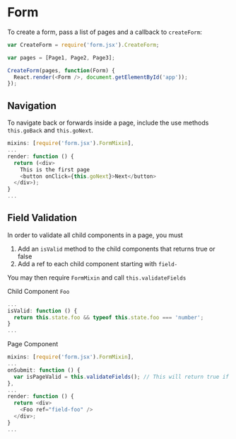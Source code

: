 # Form

To create a form, pass a list of pages and a callback to `createForm`:

```js
var CreateForm = require('form.jsx').CreateForm;

var pages = [Page1, Page2, Page3];

CreateForm(pages, function(Form) {
  React.render(<Form />, document.getElementById('app'));
});
```

## Navigation

To navigate back or forwards inside a page, include the use methods `this.goBack` and `this.goNext`.

```js
mixins: [require('form.jsx').FormMixin],
...
render: function () {
  return (<div>
    This is the first page
    <button onClick={this.goNext}>Next</button>
  </div>);
}
...
```

## Field Validation

In order to validate all child components in a page, you must

1. Add an `isValid` method to the child components that returns true or false
2. Add a ref to each child component starting with `field-`

You may then require `FormMixin` and call `this.validateFields`

Child Component `Foo`
```js
...
isValid: function () {
  return this.state.foo && typeof this.state.foo === 'number';
}
...
```

Page Component
```js
mixins: [require('form.jsx').FormMixin],
...
onSubmit: function () {
  var isPageValid = this.validateFields(); // This will return true if Foo returns true from isValid
},
...
render: function () {
  return <div>
    <Foo ref="field-foo" />
  </div>;
}
...
```

